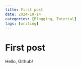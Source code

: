 ```yaml
---
title: First post
date: 2024-10-14
categories: [Blogging, Tutorial]
tags: [writing]
---
```


# First post

Hello, Github!
